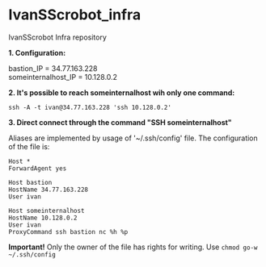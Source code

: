 # IvanSScrobot_infra
IvanSScrobot Infra repository

**1. Configuration:**

bastion_IP = 34.77.163.228  
someinternalhost_IP = 10.128.0.2


**2. It's possible to reach someinternalhost wih only one command:**

`ssh -A -t ivan@34.77.163.228 'ssh 10.128.0.2'`


**3. Direct connect through the command "SSH someinternalhost"**

Aliases are implemented by usage of '~/.ssh/config' file. The configuration of the file is:

```
Host *
ForwardAgent yes

Host bastion
HostName 34.77.163.228
User ivan

Host someinternalhost
HostName 10.128.0.2
User ivan
ProxyCommand ssh bastion nc %h %p
```

**Important!** Only the owner of the file has rights for writing. Use `chmod go-w ~/.ssh/config`
